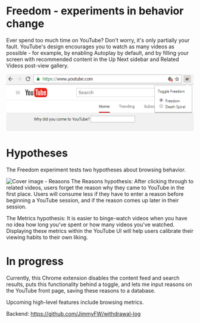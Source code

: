 # Freedom - experiments in behavior change

Ever spend too much time on YouTube? Don't worry, it's only partially your fault. YouTube's design encourages you to watch as many videos as possible - for example, by enabling Autoplay by default, and by filling your screen with recommended content in the Up Next sidebar and Related Videos post-view gallery.

![Screenshot](https://raw.githubusercontent.com/JimmyFW/cold-turkey/master/screenv2.png)

# Hypotheses

The Freedom experiment tests two hypotheses about browsing behavior.

![Cover image - Reasons](https://raw.githubusercontent.com/jwjimmy/cold-turkey/master/why.png)
The Reasons hypothesis: After clicking through to related videos, users forget the reason why they came to YouTube in the first place. Users will consume less if they have to enter a reason before beginning a YouTube session, and if the reason comes up later in their session.

The Metrics hypothesis: It is easier to binge-watch videos when you have no idea how long you've spent or how many videos you've watched. Displaying these metrics within the YouTube UI will help users calibrate their viewing habits to their own liking.

# In progress

Currently, this Chrome extension disables the content feed and search results, puts this functionality behind a toggle, and lets me input reasons on the YouTube front page, saving these reasons to a database.

Upcoming high-level features include browsing metrics.

Backend: https://github.com/JimmyFW/withdrawal-log
